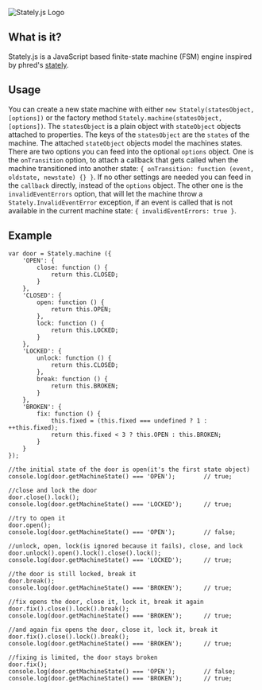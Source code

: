 ![Stately.js Logo](https://github.com/fschaefer/Stately.js/raw/master/misc/Stately.js.png)<br/>

## What is it?

Stately.js is a JavaScript based finite-state machine (FSM) engine inspired by phred's [stately](http://github.com/phred/stately).

## Usage

You can create a new state machine with either `new Stately(statesObject, [options])` or the factory method `Stately.machine(statesObject, [options])`. The `statesObject` is a plain object with `stateObject` objects attached to properties. The keys of the `statesObject` are the `states` of the machine. The attached `stateObject` objects model the machines states. There are two options you can feed into the optional `options` object. One is the `onTransition` option, to attach a callback that gets called when the machine transitioned into another state: `{ onTransition: function (event, oldstate, newstate) {} }`. If no other settings are needed you can feed in the `callback` directly, instead of the `options` object. The other one is the `invalidEventErrors` option, that will let the machine throw a `Stately.InvalidEventError` exception, if an event is called that is not available in the current machine state: `{ invalidEventErrors: true }`.

## Example

    var door = Stately.machine ({
        'OPEN': {
            close: function () {
                return this.CLOSED;
            }
        },
        'CLOSED': {
            open: function () {
                return this.OPEN;
            },
            lock: function () {
                return this.LOCKED;
            }
        },
        'LOCKED': {
            unlock: function () {
                return this.CLOSED;
            },
            break: function () {
                return this.BROKEN;
            }
        },
        'BROKEN': {
            fix: function () {
                this.fixed = (this.fixed === undefined ? 1 : ++this.fixed);
                return this.fixed < 3 ? this.OPEN : this.BROKEN;
            }
        }
    });

    //the initial state of the door is open(it's the first state object)
    console.log(door.getMachineState() === 'OPEN');        // true;

    //close and lock the door
    door.close().lock();
    console.log(door.getMachineState() === 'LOCKED');      // true;

    //try to open it
    door.open();
    console.log(door.getMachineState() === 'OPEN');        // false;

    //unlock, open, lock(is ignored because it fails), close, and lock
    door.unlock().open().lock().close().lock();
    console.log(door.getMachineState() === 'LOCKED');      // true;

    //the door is still locked, break it
    door.break();
    console.log(door.getMachineState() === 'BROKEN');      // true;

    //fix opens the door, close it, lock it, break it again
    door.fix().close().lock().break();
    console.log(door.getMachineState() === 'BROKEN');      // true;

    //and again fix opens the door, close it, lock it, break it
    door.fix().close().lock().break();
    console.log(door.getMachineState() === 'BROKEN');      // true;

    //fixing is limited, the door stays broken
    door.fix();
    console.log(door.getMachineState() === 'OPEN');        // false;
    console.log(door.getMachineState() === 'BROKEN');      // true;
